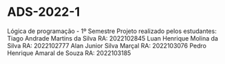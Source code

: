 # ADS-2022-1
Lógica de programação - 1º Semestre
Projeto realizado pelos estudantes:
Tiago Andrade Martins da Silva RA: 2022102845
Luan Henrique Molina da Silva RA: 2022102777
Alan Junior Silva Marçal RA: 2022103076
Pedro Henrique Amaral de Souza RA: 2022103185
